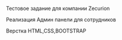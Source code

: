 Тестовое задание для компании Zecurion

Реализация Админ панели для сотрудников

Верстка HTML,CSS,BOOTSTRAP